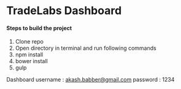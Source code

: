 # TradeLabs Dashboard

#### Steps to build the project
1. Clone repo
2. Open directory in terminal and run following commands
3. npm install
4. bower install
5. gulp

Dashboard username : akash.babber@gmail.com
          password : 1234
